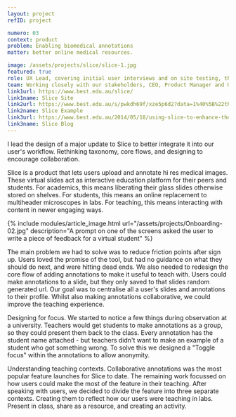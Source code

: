 ```yaml
---
layout: project
refID: project

numero: 03
context: product
problem: Enabling biomedical annotations
matter: better online medical resources.

image: /assets/projects/slice/slice-1.jpg
featured: true
role: UX Lead, covering initial user interviews and on site testing, through to wireframes and final design.
team: Working closely with our stakeholders, CEO, Product Manager and UI Designer for the new feature launch.
link1url: https://www.best.edu.au/slice/
link1name: Slice Site
link2url: https://www.best.edu.au/s/pwkdh69f/xze5p6d2?data=1%40%5B%22thskk1xl%22%5D!7%40%5B%5D!8%406!9%4015232.5!10%40-18187.5!11%400&version=1
link2name: Slice Example
link3url: https://www.best.edu.au/2014/05/18/using-slice-to-enhance-the-study-of-histopathology-for-senior-medical-students.html
link3name: Slice Blog
---
```


I lead the design of a major update to Slice to better integrate it into our user's workflow. Rethinking taxonomy, core flows, and designing to encourage collaboration.

Slice is a product that lets users upload and annotate hi res medical images. These virtual slides act as interactive education platform for their peers and students. For academics, this means liberating their glass slides otherwise stored on shelves. For students, this means an online replacement to multiheader microscopes in labs. For teaching, this means interacting with content in newer engaging ways.

{% include modules/article_image.html url="/assets/projects/Onboarding-02.jpg" description="A prompt on one of the screens asked the user to write a piece of feedback for a virtual student" %}

The main problem we had to solve was to reduce friction points after sign up. Users loved the promise of the tool, but had no guidance on what they should do next, and were hitting dead ends. We also needed to redesign the core flow of adding annotations to make it useful to teach with. Users could make annotations to a slide, but they only saved to that slides random generated url. Our goal was to centralise all a user's slides and annotations to their profile. Whilst also making annotations collaborative, we could improve the teaching experience.

Designing for focus.
We started to notice a few things during observation at a university. Teachers would get students to make annotations as a group, so they could present them back to the class. Every annotation has the student name attached - but teachers didn't want to make an example of a student who got something wrong. To solve this we designed a "Toggle focus" within the annotations to allow anonymity.

Understanding teaching contexts.
Collaborative annotations was the most popular feature launches for Slice to date. The remaining work focussed on how users could make the most of the feature in their teaching. After speaking with users, we decided to divide the feature into three separate contexts. Creating them to reflect how our users were teaching in labs. Present in class, share as a resource, and creating an activity.

